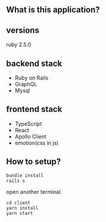 ## What is this application?

## versions

ruby 2.5.0

## backend stack

- Ruby on Rails
- GraphQL
- Mysql

## frontend stack

- TypeScript
- React
- Apollo Client
- emotion(css in js)

## How to setup?

```
bundle install
rails s
```

open another terminal.

```
cd client
yarn install
yarn start
```
